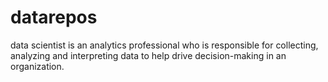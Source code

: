 # datarepos
 data scientist is an analytics professional who is responsible for collecting, analyzing and interpreting data to help drive decision-making in an organization.
